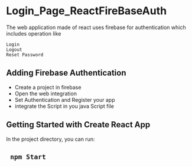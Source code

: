 # Login_Page_ReactFireBaseAuth
The web application made of react uses firebase for authentication which includes operation like
```
Login
Logout
Reset Password
```
## Adding Firebase Authentication 
- Create a project in firebase
- Open the web integration 
- Set Authentication and Register your app
- integrate the Script in you java Script file

## Getting Started with Create React App
In the project directory, you can run:
## `` npm Start``

